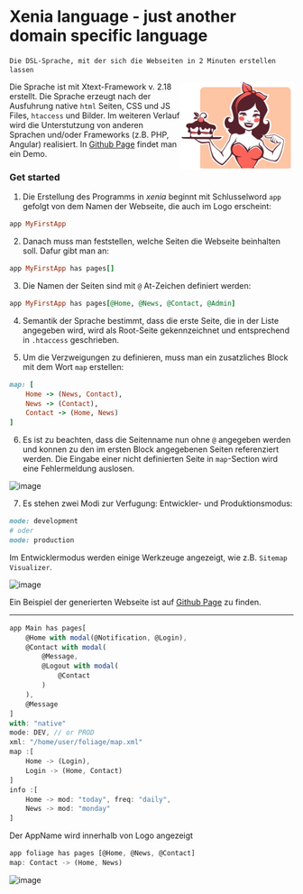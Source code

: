 # Xenia language - just another domain specific language

```
Die DSL-Sprache, mit der sich die Webseiten in 2 Minuten erstellen lassen
```
<img src="https://raw.githubusercontent.com/rodchenk/xenia/master/com.foliage.xenia.resources/img/logo.png" align="right" width="200"/> Die Sprache ist mit Xtext-Framework v. 2.18 erstellt. Die Sprache erzeugt nach der Ausfuhrung native `html` Seiten, CSS und JS Files, `htaccess` und Bilder. Im weiteren Verlauf wird die Unterstutzung von anderen Sprachen und/oder Frameworks (z.B. PHP, Angular) realisiert. 
In [Github Page](https://rodchenk.github.io/xenia) findet man ein Demo.
### Get started

1. Die Erstellung des Programms in *xenia* beginnt mit Schlusselword `app` gefolgt von dem Namen der Webseite, die auch im Logo erscheint:

```ruby
app MyFirstApp
```

2. Danach muss man feststellen, welche Seiten die Webseite beinhalten soll. Dafur gibt man an:

```ruby
app MyFirstApp has pages[]
```

3. Die Namen der Seiten sind mit `@` At-Zeichen definiert werden:

```ruby
app MyFirstApp has pages[@Home, @News, @Contact, @Admin]
```

4. Semantik der Sprache bestimmt, dass die erste Seite, die in der Liste angegeben wird, wird als Root-Seite gekennzeichnet und entsprechend in `.htaccess` geschrieben.

5. Um die Verzweigungen zu definieren, muss man ein zusatzliches Block mit dem Wort `map` erstellen:

```ruby
map: [
	Home -> (News, Contact),
	News -> (Contact),
	Contact -> (Home, News)
]
```

6. Es ist zu beachten, dass die Seitenname nun ohne `@` angegeben werden und konnen zu den im ersten Block angegebenen Seiten referenziert werden. Die Eingabe einer nicht definierten Seite in `map`-Section wird eine Fehlermeldung auslosen.

![image](https://user-images.githubusercontent.com/30366483/65834656-8e073e80-e2dd-11e9-939d-fbd5a94b03d0.PNG)

7. Es stehen zwei Modi zur Verfugung: Entwickler- und Produktionsmodus:

```ruby
mode: development
# oder
mode: production
```
Im Entwicklermodus werden einige Werkzeuge angezeigt, wie z.B. `Sitemap Visualizer`.

![image](https://user-images.githubusercontent.com/30366483/65917246-3cdb7580-e3d7-11e9-85ab-2699a3ef49b3.png)

Ein Beispiel der generierten Webseite ist auf [Github Page](https://rodchenk.github.io/xenia) zu finden.

***

```typescript
app Main has pages[
	@Home with modal(@Notification, @Login), 
	@Contact with modal(
		@Message, 
		@Logout with modal(
			@Contact
		)
	), 
	@Message
]
with: "native"
mode: DEV, // or PROD
xml: "/home/user/foliage/map.xml"
map :[
	Home -> (Login),
	Login -> (Home, Contact)
]
info :[
	Home -> mod: "today", freq: "daily",
	News -> mod: "monday"
]
```
Der AppName wird innerhalb von Logo angezeigt
```typescript
app foliage has pages [@Home, @News, @Contact]
map: Contact -> (Home, News)
```
![image](https://user-images.githubusercontent.com/30366483/65375895-5889a200-dc9a-11e9-89f1-4f194d310626.png)
